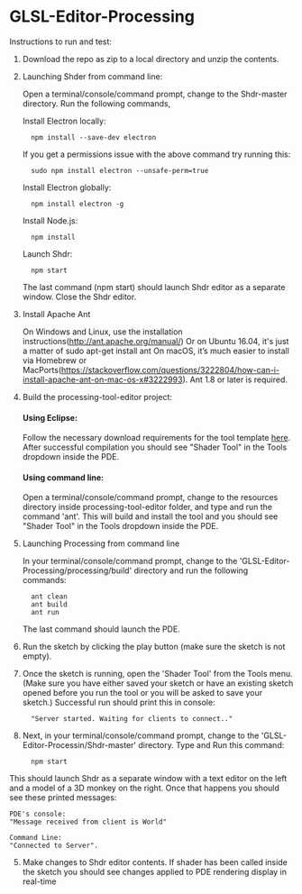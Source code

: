 # GLSL-Editor-Processing

Instructions to run and test:

1. Download the repo as zip to a local directory and unzip the contents.

2. Launching Shder from command line:
   
   Open a terminal/console/command prompt, change to the Shdr-master directory. Run the following commands,   

   Install Electron locally:
   
         npm install --save-dev electron
   
   If you get a permissions issue with the above command try running this:
   
         sudo npm install electron --unsafe-perm=true
   
   Install Electron globally:
   
         npm install electron -g
   
   Install Node.js:
   
         npm install
   
   Launch Shdr:
   
         npm start
   
   The last command (npm start) should launch Shdr editor as a separate window. Close the Shdr editor.

2. Install Apache Ant

    On Windows and Linux, use the installation instructions(http://ant.apache.org/manual/)
    Or on Ubuntu 16.04, it's just a matter of sudo apt-get install ant
    On macOS, it’s much easier to install via Homebrew or MacPorts(https://stackoverflow.com/questions/3222804/how-can-i-install-apache-ant-on-mac-os-x#3222993).
    Ant 1.8 or later is required.

3. Build the processing-tool-editor project:

    #### Using Eclipse:
    
    Follow the necessary download requirements for the tool template [here](https://github.com/processing/processing-tool-template).         After successful compilation you should see "Shader Tool" in the Tools dropdown inside the PDE.

    #### Using command line:
    
    Open a terminal/console/command prompt, change to the resources directory inside processing-tool-editor folder, and type and run the     command 'ant'. This will build and install the tool and you should see "Shader Tool" in the Tools dropdown inside the PDE.

4. Launching Processing from command line

   In your terminal/console/command prompt, change to the 'GLSL-Editor-Processing/processing/build' directory and run the following        commands:
   
         ant clean
         ant build
         ant run
   
   The last command should launch the PDE.
   
5. Run the sketch by clicking the play button (make sure the sketch is not empty).
   
4. Once the sketch is running, open the 'Shader Tool' from the Tools menu. (Make sure you have either saved your sketch or have an          existing sketch opened before you run the tool or you will be asked to save your sketch.) Successful run should print this in            console: 

         "Server started. Waiting for clients to connect.."

4. Next, in your terminal/console/command prompt, change to the 'GLSL-Editor-Processin/Shdr-master' directory. Type and Run this            command: 

         npm start

  This should launch Shdr as a separate window with a text editor on the left and a model of a 3D monkey on the right. Once that happens   you should see these printed messages:

    PDE's console: 
    "Message received from client is World" 
    
    Command Line:
    "Connected to Server".

5. Make changes to Shdr editor contents. If shader has been called inside the sketch you should see changes applied to PDE rendering        display in real-time


